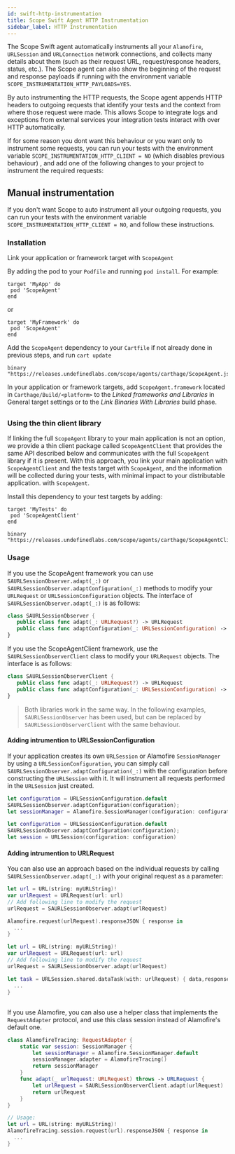 ```yaml
---
id: swift-http-instrumentation
title: Scope Swift Agent HTTP Instrumentation
sidebar_label: HTTP Instrumentation
---
```


The Scope Swift agent automatically instruments all your `Alamofire`, `URLSession` and `URLConnection` network connections, and collects many details about them (such as their request URL, request/response headers, status, etc.). The Scope agent can also show the beginning of the request and response payloads if running with the environment variable `SCOPE_INSTRUMENTATION_HTTP_PAYLOADS=YES`.

By auto instrumenting the HTTP requests, the Scope agent appends HTTP headers to outgoing requests that identify your tests and the context from where those request were made. This allows Scope to integrate logs and exceptions from external services your integration tests interact with over HTTP automatically.

If for some reason you dont want this behaviour or you want only to instrument some requests, you can run your tests with the environment variable `SCOPE_INSTRUMENTATION_HTTP_CLIENT = NO` (which disables previous behaviour) , and add one of the following changes to your project to instrument the required requests:

## Manual instrumentation

If you don't want Scope to auto instrument all your outgoing requests, you can run your tests with the environment variable `SCOPE_INSTRUMENTATION_HTTP_CLIENT = NO`, and follow these instructions.

### Installation

Link your application or framework target with `ScopeAgent`

<!--DOCUSAURUS_CODE_TABS-->
<!--Cocoapods-->
By adding the pod to your `Podfile` and running `pod install`. For example:

```
target 'MyApp' do
 pod 'ScopeAgent'
end
```

or

```
target 'MyFramework' do
 pod 'ScopeAgent'
end
```

<!--Carthage-->
Add the `ScopeAgent` dependency to your `Cartfile` if not already done in previous steps, and run `cart update`

```
binary "https://releases.undefinedlabs.com/scope/agents/carthage/ScopeAgent.json"
```

In your application or framework targets, add `ScopeAgent.framework` located in `Carthage/Build/<platform>` to the
*Linked frameworks and Libraries* in General target settings or to the *Link Binaries With Libraries* build phase. 

<!--END_DOCUSAURUS_CODE_TABS-->

## 



### Using the thin client library

If linking the full `ScopeAgent` library to your main application is not an option, we provide a thin client package called `ScopeAgentClient` that provides the same API described below and communicates with the full `ScopeAgent` library if it is present. With this approach, you link your main application with `ScopeAgentClient` and the tests target with `ScopeAgent`, and the information will be collected during your tests, with minimal impact to your distributable application.
with `ScopeAgent`.

Install this dependency to your test targets by adding:

<!--DOCUSAURUS_CODE_TABS-->
<!--Cocoapods-->

```
target 'MyTests' do
 pod 'ScopeAgentClient'
end
```

<!--Carthage-->

```
binary "https://releases.undefinedlabs.com/scope/agents/carthage/ScopeAgentClient.json"
```

<!--END_DOCUSAURUS_CODE_TABS-->


### Usage

If you use the ScopeAgent framework you can use  `SAURLSessionObserver.adapt(_:)` or `SAURLSessionObserver.adaptConfiguration(_:)` methods to modify your `URLRequest` or `URLSessionConfiguration` objects. The interface of `SAURLSessionObserver.adapt(_:)` is as follows:

```swift
class SAURLSessionObserver {
   public class func adapt(_: URLRequest?) -> URLRequest
   public class func adaptConfiguration(_: URLSessionConfiguration) -> URLSessionConfiguration
}
```

If you use the ScopeAgentClient framework, use the `SAURLSessionObserverClient` class to modify your `URLRequest` objects. The interface is as follows:

```swift
class SAURLSessionObserverClient {
   public class func adapt(_: URLRequest?) -> URLRequest
   public class func adaptConfiguration(_: URLSessionConfiguration) -> URLSessionConfiguration
}
```

> Both libraries work in the same way. In the following examples, `SAURLSessionObserver` has been used, but can be replaced by `SAURLSessionObserverClient` with the same behaviour.

#### Adding intrumention to URLSessionConfiguration

If your application creates its own `URLSession` or Alamofire `SessionManager` by using a `URLSessionConfiguration`, you can simply call `SAURLSessionObserver.adaptConfiguration(_:)` with the configuration before constructing the `URLSession` with it. It will instrument all requests performed in the `URLSession` just created.

<!--DOCUSAURUS_CODE_TABS-->
<!--Alamofire-->

```swift
let configuration = URLSessionConfiguration.default
SAURLSessionObserver.adaptConfiguration(configuration);
let sessionManager = Alamofire.SessionManager(configuration: configuration)
```

<!--URLSession-->

```swift
let configuration = URLSessionConfiguration.default
SAURLSessionObserver.adaptConfiguration(configuration);
let session = URLSession(configuration: configuration)
```

<!--END_DOCUSAURUS_CODE_TABS-->

#### Adding intrumention to URLRequest

You can also use an approach based on the individual requests by calling `SAURLSessionObserver.adapt(_:)` with your original request as a parameter:

<!--DOCUSAURUS_CODE_TABS-->
<!--Alamofire-->

```swift
let url = URL(string: myURLString)!
var urlRequest = URLRequest(url: url)
// Add following line to modify the request
urlRequest = SAURLSessionObserver.adapt(urlRequest)

Alamofire.request(urlRequest).responseJSON { response in
  ...
}
```

<!--URLSession-->

```swift
let url = URL(string: myURLString)!
var urlRequest = URLRequest(url: url)
// Add following line to modify the request
urlRequest = SAURLSessionObserver.adapt(urlRequest)

let task = URLSession.shared.dataTask(with: urlRequest) { data,response,error  in
  ...
}
```

<!--END_DOCUSAURUS_CODE_TABS-->

## 

If you use Alamofire, you can also use a helper class that implements the `RequestAdapter` protocol, and use this class session instead of Alamofire's default one.

```swift
class AlamofireTracing: RequestAdapter {
    static var session: SessionManager {
        let sessionManager = Alamofire.SessionManager.default
        sessionManager.adapter = AlamofireTracing()
        return sessionManager
    }
    func adapt(_ urlRequest: URLRequest) throws -> URLRequest {
        let urlRequest = SAURLSessionObserverClient.adapt(urlRequest)
        return urlRequest
    }
}

// Usage:
let url = URL(string: myURLString)!
AlamofireTracing.session.request(url).responseJSON { response in
  ...
}
```
